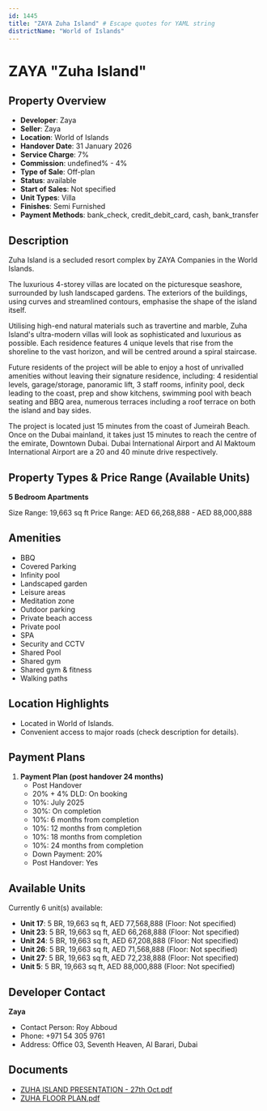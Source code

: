 ```yaml
---
id: 1445
title: "ZAYA Zuha Island" # Escape quotes for YAML string
districtName: "World of Islands"
---
```


# ZAYA "Zuha Island"

## Property Overview
- **Developer**: Zaya
- **Seller**: Zaya
- **Location**: World of Islands
- **Handover Date**: 31 January 2026
- **Service Charge**: 7%
- **Commission**: undefined% - 4%
- **Type of Sale**: Off-plan
- **Status**: available
- **Start of Sales**: Not specified
- **Unit Types**: Villa
- **Finishes**: Semi Furnished
- **Payment Methods**: bank_check, credit_debit_card, cash, bank_transfer

## Description
Zuha Island is a secluded resort complex by ZAYA Companies in the World Islands.

The luxurious 4-storey villas are located on the picturesque seashore, surrounded by lush landscaped gardens. The exteriors of the buildings, using curves and streamlined contours, emphasise the shape of the island itself. 

Utilising high-end natural materials such as travertine and marble, Zuha Island's ultra-modern villas will look as sophisticated and luxurious as possible. Each residence features 4 unique levels that rise from the shoreline to the vast horizon, and will be centred around a spiral staircase. 

Future residents of the project will be able to enjoy a host of unrivalled amenities without leaving their signature residence, including: 4 residential levels, garage/storage, panoramic lift, 3 staff rooms, infinity pool, deck leading to the coast, prep and show kitchens, swimming pool with beach seating and BBQ area, numerous terraces including a roof terrace on both the island and bay sides. 

The project is located just 15 minutes from the coast of Jumeirah Beach. Once on the Dubai mainland, it takes just 15 minutes to reach the centre of the emirate, Downtown Dubai. Dubai International Airport and Al Maktoum International Airport are a 20 and 40 minute drive respectively.

## Property Types & Price Range (Available Units)
**5 Bedroom Apartments**

Size Range: 19,663 sq ft
Price Range: AED 66,268,888 - AED 88,000,888

## Amenities
- BBQ
- Covered Parking
- Infinity pool
- Landscaped garden
- Leisure areas
- Meditation zone
- Outdoor parking
- Private beach access
- Private pool
- SPA
- Security and CCTV
- Shared Pool
- Shared gym
- Shared gym & fitness
- Walking paths

## Location Highlights
- Located in World of Islands.
- Convenient access to major roads (check description for details).

## Payment Plans
1. **Payment Plan (post handover 24 months)**
   - Post Handover
   - 20% + 4% DLD: On booking
   - 10%: July 2025
   - 30%: On completion
   - 10%: 6 months from completion
   - 10%: 12 months from completion
   - 10%: 18 months from completion
   - 10%: 24 months from completion
   - Down Payment: 20%
   - Post Handover: Yes

## Available Units
Currently 6 unit(s) available:
- **Unit 17**: 5 BR, 19,663 sq ft, AED 77,568,888 (Floor: Not specified)
- **Unit 23**: 5 BR, 19,663 sq ft, AED 66,268,888 (Floor: Not specified)
- **Unit 24**: 5 BR, 19,663 sq ft, AED 67,208,888 (Floor: Not specified)
- **Unit 26**: 5 BR, 19,663 sq ft, AED 71,568,888 (Floor: Not specified)
- **Unit 27**: 5 BR, 19,663 sq ft, AED 72,238,888 (Floor: Not specified)
- **Unit 5**: 5 BR, 19,663 sq ft, AED 88,000,888 (Floor: Not specified)

## Developer Contact
**Zaya**
- Contact Person: Roy Abboud
- Phone: +971 54 305 9761
- Address: Office 03, Seventh Heaven, Al Barari, Dubai

## Documents
- [ZUHA ISLAND PRESENTATION - 27th Oct.pdf](https://cdn.geniemap.net/2024/03/15/3QTWoR9GDHhHFh6Oo1vqY0hiffeMWX6ET97SnNB5.pdf)
- [ZUHA FLOOR PLAN.pdf](https://cdn.geniemap.net/2024/03/15/hCLAh9UbSc2w7kd0Akmg0k2j1EMrwnj4v46bTUdi.pdf)
